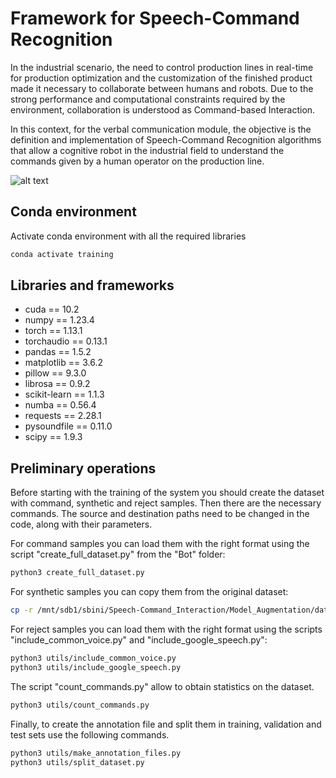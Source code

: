 # Framework for Speech-Command Recognition
In the industrial scenario, the need to control production lines in real-time for production optimization and the customization of the finished product made it necessary to collaborate between humans and robots.
Due to the strong performance and computational constraints required by the environment, collaboration is understood as Command-based Interaction.

In this context, for the verbal communication module, the objective is the definition and implementation of Speech-Command Recognition algorithms that allow a cognitive robot in the industrial field to understand the commands given by a human operator on the production line.

![alt text](https://github.com/stefanobini/command_interaction/training/blob/main/figures/sci_workflow.png)

## Conda environment
Activate conda environment with all the required libraries
```bash
conda activate training
```

## Libraries and frameworks
- cuda == 10.2
- numpy == 1.23.4
- torch == 1.13.1
- torchaudio == 0.13.1
- pandas == 1.5.2
- matplotlib == 3.6.2
- pillow == 9.3.0
- librosa == 0.9.2
- scikit-learn == 1.1.3
- numba == 0.56.4
- requests == 2.28.1
- pysoundfile == 0.11.0
- scipy == 1.9.3

## Preliminary operations
Before starting with the training of the system you should create the dataset with command, synthetic and reject samples. Then there are the necessary commands. The source and destination paths need to be changed in the code, along with their parameters.

For command samples you can load them with the right format using the script "create_full_dataset.py" from the "Bot" folder:
```bash
python3 create_full_dataset.py
```

For synthetic samples you can copy them from the original dataset:
```bash
cp -r /mnt/sdb1/sbini/Speech-Command_Interaction/Model_Augmentation/dataset/full_dataset_v1/synthetics /mnt/sdb1/sbini/Speech-Command_Interaction/training/datasets/full_dataset_v1/synthetics
```

For reject samples you can load them with the right format using the scripts "include_common_voice.py" and "include_google_speech.py":
```bash
python3 utils/include_common_voice.py
python3 utils/include_google_speech.py
```

The script "count_commands.py" allow to obtain statistics on the dataset.
```bash
python3 utils/count_commands.py
```

Finally, to create the annotation file and split them in training, validation and test sets use the following commands.
```bash
python3 utils/make_annotation_files.py
python3 utils/split_dataset.py
```